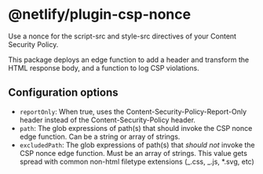 # @netlify/plugin-csp-nonce

Use a nonce for the script-src and style-src directives of your Content Security Policy.

This package deploys an edge function to add a header and transform the HTML response body, and a function to log CSP violations.

## Configuration options

- `reportOnly`: When true, uses the Content-Security-Policy-Report-Only header instead of the Content-Security-Policy header.
- `path`: The glob expressions of path(s) that should invoke the CSP nonce edge function. Can be a string or array of strings.
- `excludedPath`: The glob expressions of path(s) that _should not_ invoke the CSP nonce edge function. Must be an array of strings. This value gets spread with common non-html filetype extensions (_.css, _.js, \*.svg, etc)
